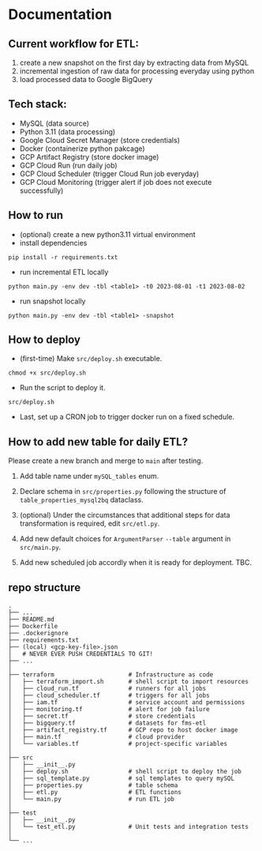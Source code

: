 # Documentation 

## Current workflow for ETL:

1. create a new snapshot on the first day by extracting data from MySQL
2. incremental ingestion of raw data for processing everyday using python
3. load processed data to Google BigQuery

## Tech stack:
- MySQL (data source)
- Python 3.11 (data processing)
- Google Cloud Secret Manager (store credentials)
- Docker (containerize python pakcage)
- GCP Artifact Registry (store docker image)
- GCP Cloud Run (run daily job)
- GCP Cloud Scheduler (trigger Cloud Run job everyday)
- GCP Cloud Monitoring (trigger alert if job does not execute successfully)

## How to run

- (optional) create a new python3.11 virtual environment
- install dependencies 
```shell
pip install -r requirements.txt
```
- run incremental ETL locally
```shell
python main.py -env dev -tbl <table1> -t0 2023-08-01 -t1 2023-08-02 
```
- run snapshot locally
```shell
python main.py -env dev -tbl <table1> -snapshot
```

## How to deploy

- (first-time) Make `src/deploy.sh` executable.
```shell
chmod +x src/deploy.sh
```
- Run the script to deploy it.
```shell
src/deploy.sh
```
- Last, set up a CRON job to trigger docker run on a fixed schedule.

## How to add new table for daily ETL?

Please create a new branch and merge to `main` after testing.

1. Add table name under `mySQL_tables` enum.

2. Declare schema in `src/properties.py` following the structure of `table_properties_mysql2bq` dataclass.

3. (optional) Under the circumstances that additional steps for data transformation is required, edit `src/etl.py`. 

4. Add new default choices for `ArgumentParser` `--table` argument in `src/main.py`.

5. Add new scheduled job accordly when it is ready for deployment. TBC.

## repo structure
```
.
├── ...
├── README.md
├── Dockerfile
├── .dockerignore
├── requirements.txt
├── (local) <gcp-key-file>.json   
│   # NEVER EVER PUSH CREDENTIALS TO GIT!
├── ...
│
├── terraform                     # Infrastructure as code            
│   ├── terraform_import.sh       # shell script to import resources
│   ├── cloud_run.tf              # runners for all jobs
│   ├── cloud_scheduler.tf        # triggers for all jobs
│   ├── iam.tf                    # service account and permissions
│   ├── monitoring.tf             # alert for job failure
│   ├── secret.tf                 # store credentials
│   ├── bigquery.tf               # datasets for fms-etl
│   ├── artifact_registry.tf      # GCP repo to host docker image  
│   ├── main.tf                   # cloud provider               
│   └── variables.tf              # project-specific variables 
│
├── src                    
│   ├── __init__.py
│   ├── deploy.sh                 # shell script to deploy the job
│   ├── sql_template.py           # sql templates to query mySQL    
│   ├── properties.py             # table schema
│   ├── etl.py                    # ETL functions
│   └── main.py                   # run ETL job
│     
├── test                           
│   ├── __init__.py
│   └── test_etl.py               # Unit tests and integration tests
│
└── ...
```